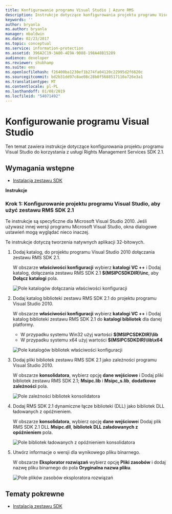 ```yaml
---
title: Konfigurowanie programu Visual Studio | Azure RMS
description: Instrukcje dotyczące konfigurowania projektu programu Visual Studio do korzystania z zestawu RMS SDK 2.1.
keywords: ''
author: bryanla
ms.author: bryanla
manager: mbaldwin
ms.date: 02/23/2017
ms.topic: conceptual
ms.service: information-protection
ms.assetid: 396A2C19-3A00-4E9A-9088-198A48B15289
audience: developer
ms.reviewer: shubhamp
ms.suite: ems
ms.openlocfilehash: f26400ba1230ef1b274fa04120c22995d2f6620c
ms.sourcegitcommit: bd2b31dd97c8ae08c28b0f5688517110a726e3a1
ms.translationtype: MT
ms.contentlocale: pl-PL
ms.lasthandoff: 01/08/2019
ms.locfileid: "54071492"
---
```

# <a name="configure-visual-studio"></a>Konfigurowanie programu Visual Studio

Ten temat zawiera instrukcje dotyczące konfigurowania projektu programu Visual Studio do korzystania z usługi Rights Management Services SDK 2.1.

## <a name="prerequisites"></a>Wymagania wstępne

-   [Instalacja zestawu SDK](install-the-rms-sdk.md)

**Instrukcje**

### <a name="step-1-configure-a-visual-studio-project-to-use-rmssdk21"></a>Krok 1: Konfigurowanie projektu programu Visual Studio, aby użyć zestawu RMS SDK 2.1

Te instrukcje są specyficzne dla Microsoft Visual Studio 2010. Jeśli używasz innej wersji programu Microsoft Visual Studio, okna dialogowe ustawień mogą wyglądać nieco inaczej.

Te instrukcje dotyczą tworzenia natywnych aplikacji 32-bitowych.

1.  Dodaj katalog, do projektu programu Visual Studio 2010 dołączania zestawu RMS SDK 2.1.

    W obszarze **właściwości konfiguracji** wybierz **katalogi VC ++** i Dodaj katalog, dołączania zestawu RMS SDK 2.1 **$(MSIPCSDKDIR)\\inc**, aby **Dołącz katalogi** pola.

    ![Pole katalogów dołączania właściwości konfiguracji](../media/include_directories.png)

2.  Dodaj katalog biblioteki zestawu RMS SDK 2.1 do projektu programu Visual Studio 2010.

    W obszarze **właściwości konfiguracji** wybierz **katalogi VC ++** i Dodaj katalog biblioteki zestawu RMS SDK 2.1 do **katalogi bibliotek** dla danej platformy.

    -   W przypadku systemu Win32 użyj wartości **$(MSIPCSDKDIR)\\lib**
    -   W przypadku systemu x64 użyj wartości **$(MSIPCSDKDIR)\\lib\\x64**

    ![Pole katalogów bibliotek właściwości konfiguracji](../media/library_directories.png)

3.  Dodaj pliki bibliotek zestawu RMS SDK 2.1 jako zależności programu Visual Studio 2010.

    W obszarze **konsolidatora**, wybierz opcję **dane wejściowe** i Dodaj pliki bibliotek zestawu RMS SDK 2.1; **Msipc.lib** i **Msipc\_s.lib**, **dodatkowe zależności** pola.

    ![Pole zależności bibliotek konsolidatora](../media/additional_dependencies.png)

4.  Dodaj RMS SDK 2.1 dynamiczne łącze biblioteki (DLL) jako bibliotek DLL ładowanych z opóźnieniem.

    W obszarze **konsolidatora**, wybierz opcję **dane wejściowe**i Dodaj plik RMS SDK 2.1 DLL **Msipc.dll**, **bibliotek DLL załadowanych z opóźnieniem** pola.

    ![Pole bibliotek ładowanych z opóźnieniem konsolidatora](../media/delay_loaded.png)

5.  Utwórz informacje o wersji dla wynikowego pliku binarnego.

    W obszarze **Eksplorator rozwiązań** wybierz opcję **Pliki zasobów** i dodaj nazwę pliku binarnego do pola **Oryginalna nazwa pliku**.

    ![Pole plików zasobów eksploratora rozwiązań](../media/original_file_name.png)

## <a name="related-topics"></a>Tematy pokrewne

* [Instalacja zestawu SDK](install-the-rms-sdk.md)
